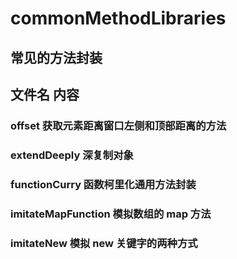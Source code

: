 # commonMethodLibraries
## 常见的方法封装
## 文件名                   内容
### offset                 获取元素距离窗口左侧和顶部距离的方法
### extendDeeply           深复制对象
### functionCurry          函数柯里化通用方法封装
### imitateMapFunction     模拟数组的 map 方法
### imitateNew             模拟 new 关键字的两种方式